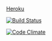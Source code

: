 [Heroku](https://nameless-badlands-9158.herokuapp.com/breweries)

[ ![Build Status](https://travis-ci.org/Gredu/wadror.png)](https://travis-ci.org/Gredu/wadror)

[![Code Climate](https://codeclimate.com/github/Gredu/wadror.png)](https://codeclimate.com/github/Gredu/wadror)
